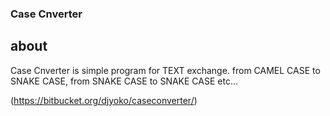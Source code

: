 ### Case Cnverter

## about
Case Cnverter is simple program for TEXT exchange. 
from CAMEL CASE to SNAKE CASE, from SNAKE CASE to SNAKE CASE etc...

(https://bitbucket.org/djyoko/caseconverter/)